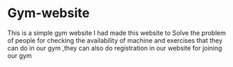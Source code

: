 # Gym-website
This is a simple gym website
I  had made this website to Solve the problem of people for checking the availability of machine and exercises that they can do in our gym ,they can also do registration in our website for joining our gym

